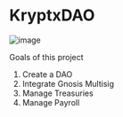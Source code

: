 # KryptxDAO

![image](https://user-images.githubusercontent.com/104776555/231207803-28c07760-fb66-40cb-ab89-b716f43cb630.png)


Goals of this project 

1. Create a DAO 
2. Integrate Gnosis Multisig
3. Manage Treasuries
4. Manage Payroll
